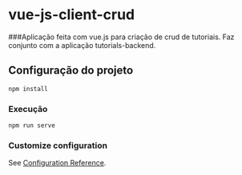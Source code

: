 # vue-js-client-crud

###Aplicação feita com vue.js para criação de crud de tutoriais. Faz conjunto com a aplicação tutorials-backend.

## Configuração do projeto
```
npm install
```

### Execução
```
npm run serve
```

### Customize configuration
See [Configuration Reference](https://cli.vuejs.org/config/).
